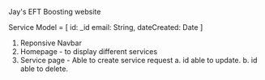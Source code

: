 Jay's EFT Boosting website

Service Model = [
    id: _id
    email: String,
    dateCreated: Date
]

1. Reponsive Navbar
2. Homepage - to display different services
3. Service page - Able to create service request
    a. id able to update.
    b. id able to delete.